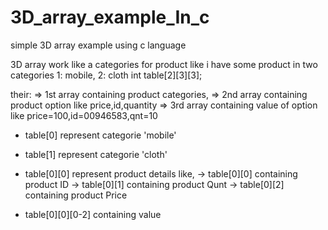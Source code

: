 # 3D_array_example_In_c
simple 3D array example using c language

3D array work like a categories for product
like i have some product in two categories 1: mobile, 2: cloth
int table[2][3][3];

their:
=> 1st array containing product categories,
=> 2nd array containing product option like price,id,quantity
=> 3rd array containing value of option like price=100,id=00946583,qnt=10

* table[0] represent categorie 'mobile'
* table[1] represent categorie 'cloth'


* table[0][0] represent product details
  like,
  -> table[0][0] containing product ID
  -> table[0][1] containing product Qunt
  -> table[0][2] containing product Price
        
* table[0][0][0-2] containing value
